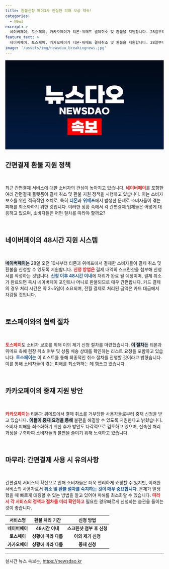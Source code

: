 ```yaml
---
title: 환불신청 페이3사 진실한 피해 보상 약속!
categories:
  - News
excerpt: >
  네이버페이, 토스페이, 카카오페이가 티몬·위메프 결제취소 및 환불을 지원합니다. 28일부터 48시간 이내 처리되며, 소비자 피해 최소화를 위해 최선을 다하고 있습니다. 어렵고 불안한 상황 속, 간편결제업체의 신속한 대응이 기대됩니다!
feature_text: >
  네이버페이, 토스페이, 카카오페이가 티몬·위메프 결제취소 및 환불을 지원합니다. 28일부터 48시간 이내 처리되며, 소비자 피해 최소화를 위해 최선을 다하고 있습니다. 어렵고 불안한 상황 속, 간편결제업체의 신속한 대응이 기대됩니다!
image: '/assets/img/newsdao_breakingnews.jpg'
---
```


<p><img src="/assets/img/newsdao_breakingnews.jpg" alt="flaretime 속보" /></p>

<h2 data-ke-size="size26">간편결제 환불 지원 정책</h2>

<p data-ke-size="size16">&nbsp;</p>

<p>최근 간편결제 서비스에 대한 소비자의 관심이 높아지고 있습니다. <b><span style="color: #ee2323;">네이버페이</span></b>를 포함한 여러 간편결제 플랫폼이 결제 취소 및 환불 지원 정책을 시행하고 있습니다. 이는 소비자 보호를 위한 적극적인 조치로, 특히 <b><span style="color: #1a5490;">티몬</span></b>과 <b><span style="color: #1a5490;">위메프</span></b>에서 발생한 문제로 소비자들이 겪는 피해를 최소화하기 위한 것입니다. 이러한 상황 속에서 각 간편결제 업체들은 어떻게 대응하고 있으며, 소비자들은 어떤 절차를 따라야 할까요?</p>

<p data-ke-size="size16">&nbsp;</p>

<h2 data-ke-size="size26">네이버페이의 48시간 지원 시스템</h2>

<p data-ke-size="size16">&nbsp;</p>

<p><b><span style="background-color: #21538527;">네이버페이는</span></b> 28일 오전 10시부터 티몬과 위메프에서 결제한 소비자들이 결제 취소 및 환불을 신청할 수 있도록 지원합니다. <b><span style="color: #ee2323;">신청 방법은</span></b> 결제 내역의 스크린샷을 첨부해 신청서를 작성하는 것입니다. <b><span style="color: #1a5490;">신청 이후 48시간 이내</span></b>에 처리가 완료 될 예정이며, 결제 취소가 완료되면 즉시 네이버페이 포인트나 머니로 환불되므로 매우 간편합니다. 카드 결제의 경우 처리 시간은 약 2~5일이 소요되며, 전월 결제로 처리된 금액은 카드 대금에서 차감될 것입니다.</p>

<p data-ke-size="size16">&nbsp;</p>

<h2 data-ke-size="size26">토스페이와의 협력 절차</h2>

<p data-ke-size="size16">&nbsp;</p>

<p><b><span style="color: #ee2323;">토스페이</span></b>도 소비자 보호를 위해 이의 제기 신청 절차를 마련했습니다. <b><span style="background-color: #21538527;">이 절차는</span></b> 티몬과 위메프 측에 현장 취소 여부 및 상품 배송 상태를 확인하는 리스트 요청을 포함하고 있습니다. <b><span style="color: #1a5490;">토스페이는</span></b> 이 리스트를 통해 최종적인 취소 절차를 진행할 것이라고 밝혔습니다. 이를 통해 소비자들이 겪는 피해를 최소화하는 데 힘쓰고 있습니다.</p>

<p data-ke-size="size16">&nbsp;</p>

<h2 data-ke-size="size26">카카오페이의 중재 지원 방안</h2>

<p data-ke-size="size16">&nbsp;</p>

<p><b><span style="color: #ee2323;">카카오페이는</span></b> 티몬과 위메프에서 결제 취소를 거부당한 사용자들로부터 중재 신청을 받고 있습니다. <b><span style="background-color: #21538527;">이들이 중재 요청을 통해</span></b> 불편을 해결할 수 있도록 지원한다고 밝혔습니다. 소비자 피해를 최소화하기 위한 추가 방안도 다각적으로 검토하고 있으며, 신속한 처리 과정을 구축하여 소비자들의 불편을 줄이기 위해 노력하고 있습니다.</p>

<p data-ke-size="size16">&nbsp;</p>

<h2 data-ke-size="size26">마무리: 간편결제 사용 시 유의사항</h2>

<p data-ke-size="size16">&nbsp;</p>

<p>간편결제 서비스의 확산으로 인해 소비자들은 더욱 편리하게 쇼핑할 수 있지만, 이러한 서비스의 사용자로서 <b><span style="color: #1a5490;">취소 및 환불 절차를 숙지하는 것이 매우 중요합니다</span></b>. 문제가 발생했을 때 빠르게 대응할 수 있는 방법을 알고 있어야 피해를 최소화할 수 있습니다. <b><span style="color: #ee2323;">따라서 각 서비스의 정책과 절차를 미리 확인하고</span></b> 필요한 경우빠르게 신청하는 습관을 들이는 것이 좋습니다.</p>

<table>
  <thead>
    <tr>
      <th style="text-align: center;"><b>서비스명</b></th>
      <th style="text-align: center;"><b>환불 처리 기간</b></th>
      <th style="text-align: center;"><b>신청 방법</b></th>
    </tr>
  </thead>
  <tbody>
    <tr>
      <td style="text-align: center; height: 17px;"><b>네이버페이</b></td>
      <td style="text-align: center; height: 17px;"><b>48시간 이내</b></td>
      <td style="text-align: center; height: 17px;"><b>스크린샷 첨부 후 신청</b></td>
    </tr>
    <tr>
      <td style="text-align: center; height: 17px;"><b>토스페이</b></td>
      <td style="text-align: center; height: 17px;"><b>상황에 따라 다름</b></td>
      <td style="text-align: center; height: 17px;"><b>이의 제기 신청</b></td>
    </tr>
    <tr>
      <td style="text-align: center; height: 17px;"><b>카카오페이</b></td>
      <td style="text-align: center; height: 17px;"><b>상황에 따라 다름</b></td>
      <td style="text-align: center; height: 17px;"><b>중재 신청</b></td>
    </tr>
  </tbody>
</table>

<hr>
실시간 뉴스 속보는, <a href="https://newsdao.kr" rel="dofollow">https://newsdao.kr</a>


